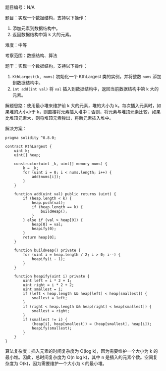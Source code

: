 题目编号：N/A

题目：实现一个数据结构，支持以下操作：

1. 添加元素到数据结构中。
2. 返回数据结构中第 k 大的元素。

难度：中等

考察范围：数据结构、算法

题干：实现一个数据结构，支持以下操作：

1. `KthLargest(k, nums)` 初始化一个 KthLargest 类的实例，并将整数 `nums` 添加到数据结构中。
2. `int add(int val)` 将 `val` 插入到数据结构中，返回当前数据结构中第 k 大的元素。

解题思路：使用最小堆来维护前 k 大的元素，堆的大小为 k。每次插入元素时，如果堆的大小小于 k，则直接将元素插入堆中；否则，将元素与堆顶元素比较，如果比堆顶元素大，则将堆顶元素弹出，将新元素插入堆中。

解决方案：

```solidity
pragma solidity ^0.8.0;

contract KthLargest {
    uint k;
    uint[] heap;

    constructor(uint _k, uint[] memory nums) {
        k = _k;
        for (uint i = 0; i < nums.length; i++) {
            add(nums[i]);
        }
    }

    function add(uint val) public returns (uint) {
        if (heap.length < k) {
            heap.push(val);
            if (heap.length == k) {
                buildHeap();
            }
        } else if (val > heap[0]) {
            heap[0] = val;
            heapify(0);
        }
        return heap[0];
    }

    function buildHeap() private {
        for (uint i = heap.length / 2; i > 0; i--) {
            heapify(i - 1);
        }
    }

    function heapify(uint i) private {
        uint left = i * 2 + 1;
        uint right = i * 2 + 2;
        uint smallest = i;
        if (left < heap.length && heap[left] < heap[smallest]) {
            smallest = left;
        }
        if (right < heap.length && heap[right] < heap[smallest]) {
            smallest = right;
        }
        if (smallest != i) {
            (heap[i], heap[smallest]) = (heap[smallest], heap[i]);
            heapify(smallest);
        }
    }
}
```

算法复杂度：插入元素的时间复杂度为 O(log k)，因为需要维护一个大小为 k 的最小堆。因此，总时间复杂度为 O(n log k)，其中 n 是插入的元素个数。空间复杂度为 O(k)，因为需要维护一个大小为 k 的最小堆。
